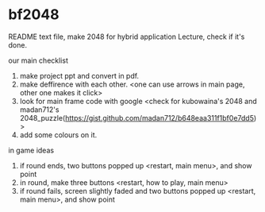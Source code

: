 # bf2048
README
text file, make 2048 for hybrid application Lecture, check if it's done.

our main checklist
1. make project ppt and convert in pdf.
2. make deffirence with each other. <one can use arrows in main page, other one makes it click>
3. look for main frame code with google <check for kubowaina's 2048 and madan712's 2048_puzzle(https://gist.github.com/madan712/b648eaa311f1bf0e7dd5)>
5. add some colours on it.

in game ideas
1. if round ends, two buttons popped up <restart, main menu>, and show point
2. in round, make three buttons <restart, how to play, main menu>
3. if round fails, screen slightly faded and two buttons popped up <restart, main menu>, and show point
